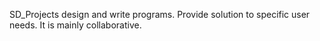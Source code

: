 SD_Projects design and write programs.
Provide solution to specific user needs.
It is mainly collaborative.

